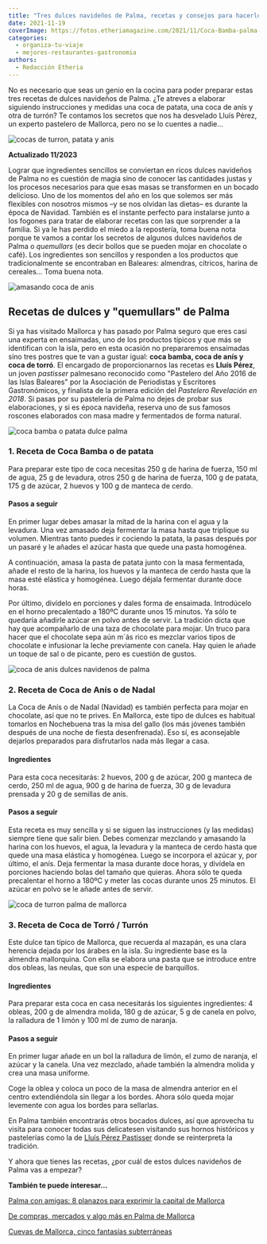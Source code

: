 ```yaml
---
title: "Tres dulces navideños de Palma, recetas y consejos para hacerlos en casa"
date: 2021-11-19
coverImage: https://fotos.etheriamagazine.com/2021/11/Coca-Bamba-palma-mallorca.jpg
categories: 
  - organiza-tu-viaje
  - mejores-restaurantes-gastronomia
authors: 
  - Redacción Etheria
---
```


No es necesario que seas un genio en la cocina para poder preparar estas tres recetas de 
dulces navideños de Palma. ¿Te atreves a elaborar siguiendo instrucciones y medidas una 
coca de patata, una coca de anís y otra de turrón? Te contamos los secretos que nos ha 
desvelado Lluís Pérez, un experto pastelero de Mallorca, pero no se lo cuentes a 
nadie... 

![cocas de turron, patata y anis](https://fotos.etheriamagazine.com/2021/11/coca-palma-mallorca.jpg "Chocolate con pequeñas cocas de patata, anís y turrón. © Etheria Mag.")

**Actualizado 11/2023** 

Lograr que ingredientes sencillos se conviertan en ricos dulces navideños de Palma no es 
cuestión de magia sino de conocer las cantidades justas y los procesos necesarios para 
que esas masas se transformen en un bocado delicioso. Uno de los momentos del año en los 
que solemos ser más flexibles con nosotros mismos –y se nos olvidan las dietas– es 
durante la época de Navidad. También es el instante perfecto para instalarse junto a los 
fogones para tratar de elaborar recetas con las que sorprender a la familia. Si ya le 
has perdido el miedo a la repostería, toma buena nota porque te vamos a contar los 
secretos de algunos dulces navideños de Palma o _quemullars_ (es decir bollos que se 
pueden mojar en chocolate o café). Los ingredientes son sencillos y responden a los 
productos que tradicionalmente se encontraban en Baleares: almendras, cítricos, harina 
de cereales... Toma buena nota. 

![amasando coca de anis](https://fotos.etheriamagazine.com/2021/11/lluis-perez-coca-bamba.jpg "Lluís Pérez amasando la coca de anís. © Etheria Mag.")

## Recetas de dulces y "quemullars" de Palma

Si ya has visitado Mallorca y has pasado por Palma seguro que eres casi una experta en 
ensaimadas, uno de los productos típicos y que más se identifican con la isla, pero en 
esta ocasión no prepararemos ensaimadas sino tres postres que te van a gustar igual: 
**coca bamba, coca de anís y coca de torró**. El encargado de proporcionarnos las 
recetas es **Lluís Pérez**, un joven _pastisser_ palmesano reconocido como "Pastelero 
del Año 2016 de las Islas Baleares" por la Asociación de Periodistas y Escritores 
Gastronómicos, y finalista de la primera edición del _Pastelero Revelación en 2018_. Si 
pasas por su pastelería de Palma no dejes de probar sus elaboraciones, y si es época 
navideña, reserva uno de sus famosos roscones elaborados con masa madre y fermentados de 
forma natural. 

![coca bamba o patata dulce palma](https://fotos.etheriamagazine.com/2021/11/Coca-Bamba-palma-mallorca.jpg "Coca bamba o de patata, ideal para mojar en chocolate.")

### 1\. Receta de Coca Bamba o de patata

Para preparar este tipo de coca necesitas 250 g de harina de fuerza, 150 ml de agua, 25 
g de levadura, otros 250 g de harina de fuerza, 100 g de patata, 175 g de azúcar, 2 
huevos y 100 g de manteca de cerdo. 

#### Pasos a seguir

En primer lugar debes amasar la mitad de la harina con el agua y la levadura. Una vez 
amasado deja fermentar la masa hasta que triplique su volumen. Mientras tanto puedes ir 
cociendo la patata, la pasas después por un pasaré y le añades el azúcar hasta que quede 
una pasta homogénea. 

A continuación, amasa la pasta de patata junto con la masa fermentada, añade el resto de 
la harina, los huevos y la manteca de cerdo hasta que la masa esté elástica y homogénea. 
Luego déjala fermentar durante doce horas. 

Por último, divídelo en porciones y dales forma de ensaimada. Introdúcelo en el horno 
precalentado a 180ºC durante unos 15 minutos. Ya sólo te quedaría añadirle azúcar en 
polvo antes de servir. La tradición dicta que hay que acompañarlo de una taza de 
chocolate para mojar. Un truco para hacer que el chocolate sepa aún m´ás rico es mezclar 
varios tipos de chocolate e infusionar la leche previamente con canela. Hay quien le 
añade un toque de sal o de picante, pero es cuestión de gustos. 

![coca de anis dulces navidenos de palma](https://fotos.etheriamagazine.com/2021/11/receta-Coca-de-Anis.jpg "Cocas de anís.")

### 2\. Receta de Coca de Anís o de Nadal 

La Coca de Anís o de Nadal (Navidad) es también perfecta para mojar en chocolate, así 
que no te prives. En Mallorca, este tipo de dulces es habitual tomarlos en Nochebuena 
tras la misa del gallo (los más jóvenes también después de una noche de fiesta 
desenfrenada). Eso sí, es aconsejable dejarlos preparados para disfrutarlos nada más 
llegar a casa. 

#### Ingredientes

Para esta coca necesitarás: 2 huevos, 200 g de azúcar, 200 g manteca de cerdo, 250 ml de 
agua, 900 g de harina de fuerza, 30 g de levadura prensada y 20 g de semillas de anís. 

#### Pasos a seguir

Esta receta es muy sencilla y si se siguen las instrucciones (y las medidas) siempre 
tiene que salir bien. Debes comenzar mezclando y amasando la harina con los huevos, el 
agua, la levadura y la manteca de cerdo hasta que quede una masa elástica y homogénea. 
Luego se incorpora el azúcar y, por último, el anís. Deja fermentar la masa durante doce 
horas, y divídela en porciones haciendo bolas del tamaño que quieras. Ahora sólo te 
queda precalentar el horno a 180ºC y meter las cocas durante unos 25 minutos. El azúcar 
en polvo se le añade antes de servir. 

![coca de turron palma de mallorca](https://fotos.etheriamagazine.com/2021/11/Coca-Torro.jpg "Coca de turrón, uno de los dulces navideños de Palma.")

### 3\. Receta de Coca de Torró / Turrón

Este dulce tan típico de Mallorca, que recuerda al mazapán, es una clara herencia dejada 
por los árabes en la isla. Su ingrediente base es la almendra mallorquina. Con ella se 
elabora una pasta que se introduce entre dos obleas, las neulas, que son una especie de 
barquillos. 

#### Ingredientes

Para preparar esta coca en casa necesitarás los siguientes ingredientes: 4 obleas, 200 g 
de almendra molida, 180 g de azúcar, 5 g de canela en polvo, la ralladura de 1 limón y 
100 ml de zumo de naranja. 

#### Pasos a seguir

En primer lugar añade en un bol la ralladura de limón, el zumo de naranja, el azúcar y 
la canela. Una vez mezclado, añade también la almendra molida y crea una masa uniforme. 

Coge la oblea y coloca un poco de la masa de almendra anterior en el centro 
extendiéndola sin llegar a los bordes. Ahora sólo queda mojar levemente con agua los 
bordes para sellarlas. 

En Palma también encontrarás otros bocados dulces, así que aprovecha tu visita para 
conocer todas sus delicatesen visitando sus hornos históricos y pastelerías como la de [Lluís 
Pérez Pastisser](https://lluisperezpastisser.com/) donde se reinterpreta la tradición. 

Y ahora que tienes las recetas, ¿por cuál de estos dulces navideños de Palma vas a 
empezar? 

**También te puede interesar...** 

[Palma con amigas: 8 planazos para exprimir la capital de 
Mallorca](https://etheriamagazine.com/2021/06/02/planes-y-excursiones-desde-palma-mallorca-con-amigas/) 

[De compras, mercados y algo más en Palma de 
Mallorca](https://etheriamagazine.com/2019/08/01/24-horas-palma-mallorca-arte-compras-mercados/) 

[Cuevas de Mallorca, cinco fantasías 
subterráneas](https://etheriamagazine.com/2021/08/26/cuevas-de-mallorca-con-ninos/)
